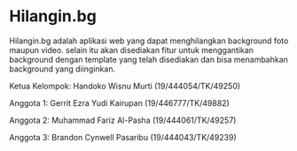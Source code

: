 # Hilangin.bg
Hilangin.bg adalah aplikasi web yang dapat menghilangkan background foto maupun video. selain itu akan disediakan fitur untuk menggantikan background dengan template yang telah disediakan dan bisa menambahkan background yang diinginkan. 

Ketua Kelompok: Handoko Wisnu Murti (19/444054/TK/49250)

Anggota 1: Gerrit Ezra Yudi Kairupan (19/446777/TK/49882)

Anggota 2: Muhammad Fariz Al-Pasha (19/444061/TK/49257)

Anggota 3: Brandon Cynwell Pasaribu (19/444043/TK/49239)










